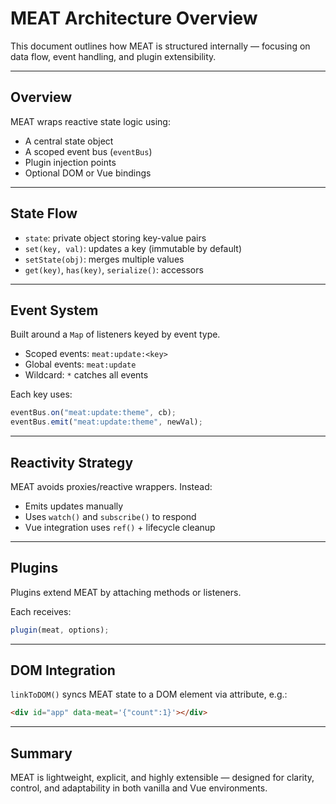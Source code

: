 # MEAT Architecture Overview

This document outlines how MEAT is structured internally — focusing on data flow, event handling, and plugin extensibility.

---

## Overview

MEAT wraps reactive state logic using:

- A central state object
- A scoped event bus (`eventBus`)
- Plugin injection points
- Optional DOM or Vue bindings

---

## State Flow

- `state`: private object storing key-value pairs
- `set(key, val)`: updates a key (immutable by default)
- `setState(obj)`: merges multiple values
- `get(key)`, `has(key)`, `serialize()`: accessors

---

## Event System

Built around a `Map` of listeners keyed by event type.

- Scoped events: `meat:update:<key>`
- Global events: `meat:update`
- Wildcard: `*` catches all events

Each key uses:

```js
eventBus.on("meat:update:theme", cb);
eventBus.emit("meat:update:theme", newVal);
```

---

## Reactivity Strategy

MEAT avoids proxies/reactive wrappers. Instead:

- Emits updates manually
- Uses `watch()` and `subscribe()` to respond
- Vue integration uses `ref()` + lifecycle cleanup

---

## Plugins

Plugins extend MEAT by attaching methods or listeners.

Each receives:

```js
plugin(meat, options);
```

---

## DOM Integration

`linkToDOM()` syncs MEAT state to a DOM element via attribute, e.g.:

```html
<div id="app" data-meat='{"count":1}'></div>
```

---

## Summary

MEAT is lightweight, explicit, and highly extensible — designed for clarity, control, and adaptability in both vanilla and Vue environments.
